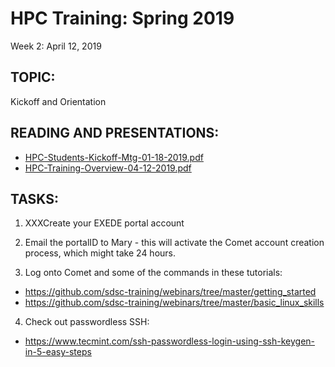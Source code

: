 # HPC Training:  Spring 2019
 Week 2: April 12, 2019

## TOPIC:  
Kickoff and Orientation

## READING AND PRESENTATIONS:
* [HPC-Students-Kickoff-Mtg-01-18-2019.pdf](./HPC-Students-Kickoff-Mtg-01-18-2019.pdf)
* [HPC-Training-Overview-04-12-2019.pdf](HPC-Training-Overview-04-12-2019.pdf)

## TASKS:
1. XXXCreate your EXEDE portal account

2. Email the portalID to Mary  - this will activate the Comet account creation 
           process, which might take 24 hours.

3. Log onto Comet and some of the commands in these tutorials:

 - https://github.com/sdsc-training/webinars/tree/master/getting_started
  - https://github.com/sdsc-training/webinars/tree/master/basic_linux_skills

4. Check out passwordless SSH:   

  - https://www.tecmint.com/ssh-passwordless-login-using-ssh-keygen-in-5-easy-steps

